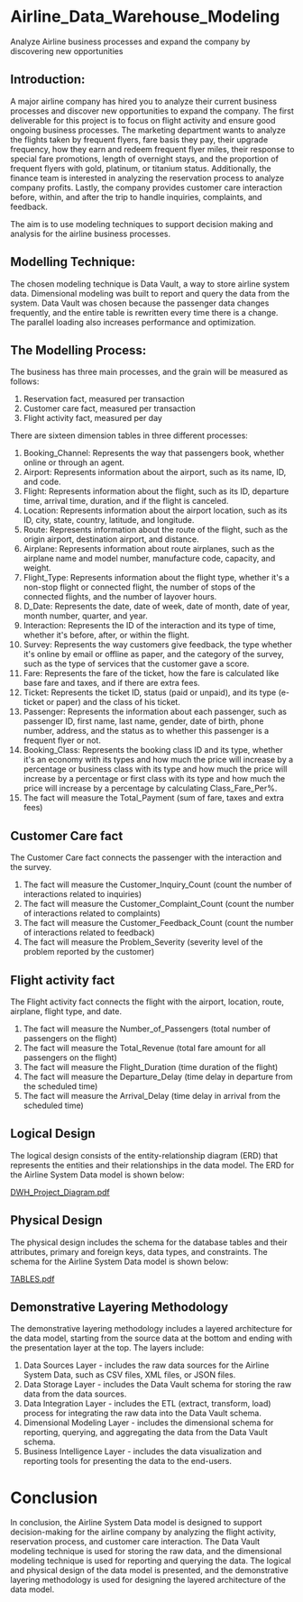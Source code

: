 # Airline_Data_Warehouse_Modeling
Analyze Airline business processes and expand the company by discovering new opportunities

## Introduction:

A major airline company has hired you to analyze their current business processes and discover new opportunities to expand the company. The first deliverable for this project is to focus on flight activity and ensure good ongoing business processes. The marketing department wants to analyze the flights taken by frequent flyers, fare basis they pay, their upgrade frequency, how they earn and redeem frequent flyer miles, their response to special fare promotions, length of overnight stays, and the proportion of frequent flyers with gold, platinum, or titanium status. Additionally, the finance team is interested in analyzing the reservation process to analyze company profits. Lastly, the company provides customer care interaction before, within, and after the trip to handle inquiries, complaints, and feedback.

The aim is to use modeling techniques to support decision making and analysis for the airline business processes.

## Modelling Technique:

The chosen modeling technique is Data Vault, a way to store airline system data. Dimensional modeling was built to report and query the data from the system. Data Vault was chosen because the passenger data changes frequently, and the entire table is rewritten every time there is a change. The parallel loading also increases performance and optimization.

## The Modelling Process:

The business has three main processes, and the grain will be measured as follows:

1. Reservation fact, measured per transaction
2. Customer care fact, measured per transaction
3. Flight activity fact, measured per day

There are sixteen dimension tables in three different processes:

1. Booking_Channel: Represents the way that passengers book, whether online or through an agent.
2. Airport: Represents information about the airport, such as its name, ID, and code.
3. Flight: Represents information about the flight, such as its ID, departure time, arrival time, duration, and if the flight is canceled.
4. Location: Represents information about the airport location, such as its ID, city, state, country, latitude, and longitude.
5. Route: Represents information about the route of the flight, such as the origin airport, destination airport, and distance.
6. Airplane: Represents information about route airplanes, such as the airplane name and model number, manufacture code, capacity, and weight.
7. Flight_Type: Represents information about the flight type, whether it's a non-stop flight or connected flight, the number of stops of the connected flights, and the number of layover hours.
8. D_Date: Represents the date, date of week, date of month, date of year, month number, quarter, and year.
9. Interaction: Represents the ID of the interaction and its type of time, whether it's before, after, or within the flight.
10. Survey: Represents the way customers give feedback, the type whether it's online by email or offline as paper, and the category of the survey, such as the type of services that the customer gave a score.
11. Fare: Represents the fare of the ticket, how the fare is calculated like base fare and taxes, and if there are extra fees.
12. Ticket: Represents the ticket ID, status (paid or unpaid), and its type (e-ticket or paper) and the class of his ticket.
13. Passenger: Represents the information about each passenger, such as passenger ID, first name, last name, gender, date of birth, phone number, address, and the status as to whether this passenger is a frequent flyer or not.
14. Booking_Class: Represents the booking class ID and its type, whether it's an economy with its types and how much the price will increase by a percentage or business class with its type and how much the price will increase by a percentage or first class with its type and how much the price will increase by a percentage by calculating Class_Fare_Per%.
15. The fact will measure the Total_Payment (sum of fare, taxes and extra fees)

## Customer Care fact
The Customer Care fact connects the passenger with the interaction and the survey.

1. The fact will measure the Customer_Inquiry_Count (count the number of interactions related to inquiries)
2. The fact will measure the Customer_Complaint_Count (count the number of interactions related to complaints)
3. The fact will measure the Customer_Feedback_Count (count the number of interactions related to feedback)
4. The fact will measure the Problem_Severity (severity level of the problem reported by the customer)

## Flight activity fact

The Flight activity fact connects the flight with the airport, location, route, airplane, flight type, and date.

1. The fact will measure the Number_of_Passengers (total number of passengers on the flight)
2. The fact will measure the Total_Revenue (total fare amount for all passengers on the flight)
3. The fact will measure the Flight_Duration (time duration of the flight)
4. The fact will measure the Departure_Delay (time delay in departure from the scheduled time)
5. The fact will measure the Arrival_Delay (time delay in arrival from the scheduled time)

## Logical Design
The logical design consists of the entity-relationship diagram (ERD) that represents the entities and their relationships in the data model. The ERD for the Airline System Data model is shown below:

[DWH_Project_Diagram.pdf](https://github.com/mariam222-cypro/Airline_Data_Warehouse_Modeling/files/11425865/DWH_Project_Diagram.pdf)


## Physical Design
The physical design includes the schema for the database tables and their attributes, primary and foreign keys, data types, and constraints. The schema for the Airline System Data model is shown below:

[TABLES.pdf](https://github.com/mariam222-cypro/Airline_Data_Warehouse_Modeling/files/11425874/TABLES.pdf)

## Demonstrative Layering Methodology
The demonstrative layering methodology includes a layered architecture for the data model, starting from the source data at the bottom and ending with the presentation layer at the top. The layers include:

1. Data Sources Layer - includes the raw data sources for the Airline System Data, such as CSV files, XML files, or JSON files.
2. Data Storage Layer - includes the Data Vault schema for storing the raw data from the data sources.
3. Data Integration Layer - includes the ETL (extract, transform, load) process for integrating the raw data into the Data Vault schema.
4. Dimensional Modeling Layer - includes the dimensional schema for reporting, querying, and aggregating the data from the Data Vault schema.
5. Business Intelligence Layer - includes the data visualization and reporting tools for presenting the data to the end-users.

# Conclusion
In conclusion, the Airline System Data model is designed to support decision-making for the airline company by analyzing the flight activity, reservation process, and customer care interaction. The Data Vault modeling technique is used for storing the raw data, and the dimensional modeling technique is used for reporting and querying the data. The logical and physical design of the data model is presented, and the demonstrative layering methodology is used for designing the layered architecture of the data model.




